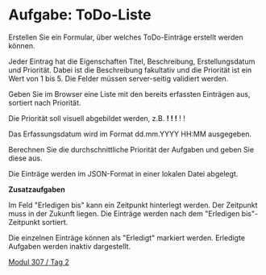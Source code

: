 # Aufgabe: ToDo-Liste

Erstellen Sie ein Formular, über welches ToDo-Einträge erstellt werden können. 

Jeder Eintrag hat die Eigenschaften Titel, Beschreibung, Erstellungsdatum und Priorität. Dabei ist die Beschreibung fakultativ und die Priorität ist ein Wert von 1 bis 5. Die Felder müssen server-seitig validiert werden.

Geben Sie im Browser eine Liste mit den bereits erfassten Einträgen aus, sortiert nach Priorität.

Die Priorität soll visuell abgebildet werden, z.B. **! ! !** ! !

Das Erfassungsdatum wird im Format dd.mm.YYYY HH:MM ausgegeben.

Berechnen Sie die durchschnittliche Priorität der Aufgaben und geben Sie diese aus.

Die Einträge werden im JSON-Format in einer lokalen Datei abgelegt.

**Zusatzaufgaben**

Im Feld "Erledigen bis" kann ein Zeitpunkt hinterlegt werden. Der Zeitpunkt muss in der Zukunft liegen. Die Einträge werden nach dem "Erledigen bis"-Zeitpunkt sortiert.

Die einzelnen Einträge können als "Erledigt" markiert werden. Erledigte Aufgaben werden inaktiv dargestellt.

 [Modul 307 / Tag 2](/ilv.307/02-modul-307)
<!--stackedit_data:
eyJoaXN0b3J5IjpbMTgzNjcyODYwMiw2NTc2NzA2MDldfQ==
-->